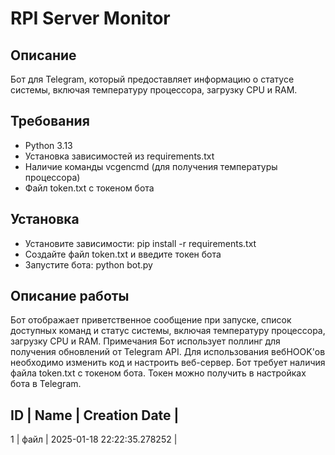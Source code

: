 # RPI Server Monitor

## Описание

Бот для Telegram, который предоставляет информацию о статусе системы, включая температуру процессора, загрузку CPU и RAM.

## Требования

* Python 3.13
* Установка зависимостей из requirements.txt
* Наличие команды vcgencmd (для получения температуры процессора)
* Файл token.txt с токеном бота

## Установка

* Установите зависимости: pip install -r requirements.txt
* Создайте файл token.txt и введите токен бота
* Запустите бота: python bot.py

## Описание работы

Бот отображает приветственное сообщение при запуске, список доступных команд и статус системы, включая температуру процессора, загрузку CPU и RAM.
Примечания
Бот использует поллинг для получения обновлений от Telegram API. Для использования вебHOOK'ов необходимо изменить код и настроить веб-сервер.
Бот требует наличия файла token.txt с токеном бота. Токен можно получить в настройках бота в Telegram.

ID | Name | Creation Date |
-------------------------
1 | файл | 2025-01-18 22:22:35.278252 |
